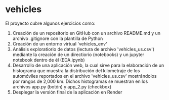 # vehicles

El proyecto cubre algunos ejercicios como:
1. Creación de un repositorio en GitHub con un archivo README.md y un archivo .gitignore con la plantilla de Python
2. Creación de un entorno virtual 'vehicles_env'
3. Análisis exploratiorio de datos (lectura de archivo 'vehicles_us.csv') mediante la creación de un directiorio (notebooks) y un jupyter notebook dentro de él (EDA.ipynb)
4. Desarrollo de una aplicación web, la cual sirve para la elaboración de un histograma que muestra la distribución del kilometraje de los automóviles reportados en el archivo 'vehicles_us.csv' mostrándolos por rangos de 2,000 km. Dichos histogramas se muestran en los archivos app.py (botón) y app_2.py (checkbox)
5. Desplegar la versión final de la aplicación en Render